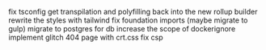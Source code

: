 fix tsconfig
get transpilation and polyfilling back into the new rollup builder
rewrite the styles with tailwind
fix foundation imports (maybe migrate to gulp)
migrate to postgres for db
increase the scope of dockerignore
implement glitch 404 page with crt.css
fix csp